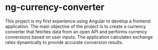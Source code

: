 # ng-currency-converter

This project is my first experience using Angular to develop a frontend application. The main objective of the project is to create a currency converter that fetches data from an open API and performs currency conversions based on user inputs. The application calculates exchange rates dynamically to provide accurate conversion results.

